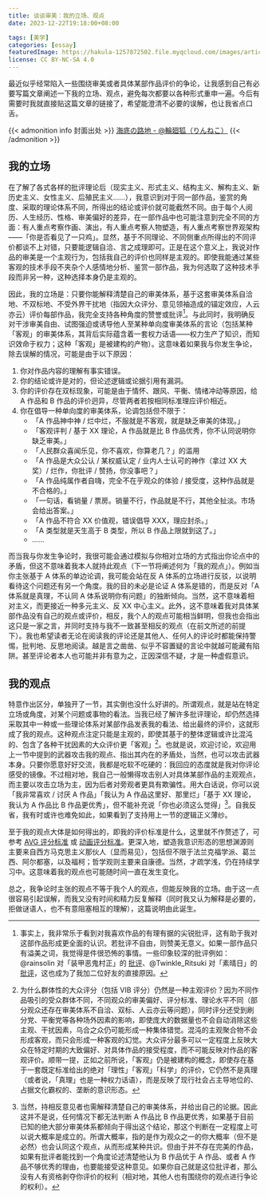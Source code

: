 ```yaml
---
title: 谈谈审美：我的立场、观点
date: 2023-12-22T19:18:00+08:00

tags: [美学]
categories: [essay]
featuredImage: https://hakula-1257872502.file.myqcloud.com/images/article-covers/94175799.webp
license: CC BY-NC-SA 4.0
---
```


最近似乎经常陷入一些围绕审美或者具体某部作品评价的争论，让我感到自己有必要写篇文章阐述一下我的立场、观点，避免每次都要以各种形式重申一遍。今后有需要时我就直接贴这篇文章的链接了，希望能澄清不必要的误解，也让我省点口舌。

<!--more-->

{{< admonition info 封面出处 >}}
[海底の路地 - @輪廻狐（りんねこ）](https://www.pixiv.net/artworks/94175799)
{{< /admonition >}}

## 我的立场

在了解了各式各样的批评理论后（现实主义、形式主义、结构主义、解构主义、新历史主义、女性主义、后殖民主义……），我意识到对于同一部作品，鉴赏的角度、采取的理论体系不同，所得出的结论或评价就可能截然不同。由于每个人阅历、人生经历、性格、审美偏好的差异，在一部作品中也可能注意到完全不同的方面：有人重点考察作画、演出，有人重点考察人物塑造，有人重点考察世界观架构——「你是否看见了一只鸡」。显然，基于不同理论、不同侧重点所得出的不同评价都谈不上对错，只要能逻辑自洽、言之成理即可。正是在这个意义上，我说对作品的审美是一个主观行为，包括我自己的评价也同样是主观的。即使我能通过某些客观的技术手段不夹杂个人感情地分析、鉴赏一部作品，我为何选取了这种技术手段而非另一种，这种选择本身仍是主观的。

因此，我的立场是：只要你能解释清楚自己的审美体系，基于这套审美体系自洽地、不双标地、不受外界干扰地（指因大众评分、意见领袖造成的锚定效应，人云亦云）评价每部作品，我完全支持各种角度的赞誉或批评[^1]。与此同时，我明确反对干涉审美自由、试图强迫或诱导他人至某种单向度审美体系的言论（包括某种「客观」的审美体系，其背后实际蕴含着一套权力话语——权力生产了知识，而知识效命于权力；这种「客观」是被建构的产物）。这意味着如果我与你发生争论，除去误解的情况，可能是由于以下原因：

1. 你对作品内容的理解有事实错误。
2. 你的结论或许是对的，但论述逻辑或论据引用有漏洞。
3. 你的评价存在双标现象，可能是由于情怀、跟风、平衡、情绪冲动等原因，给 A 作品和 B 作品的评价迥异，尽管两者若按相同标准理应评价相近。
4. 你在倡导一种单向度的审美体系，论调包括但不限于：
   - 「A 作品神中神 / 烂中烂，不服就是不客观，就是缺乏审美的体现。」
   - 「客观评判 / 基于 XX 理论，A 作品就是比 B 作品优秀，你不认同说明你缺乏审美。」
   - 「人民群众喜闻乐见，你不喜欢，你算老几？」的滥用
   - 「A 作品是大众公认 / 某权威认定 / 业内人士认可的神作（拿过 XX 大奖）/ 烂作，你批评 / 赞扬，你没事吧？」
   - 「A 作品纯属作者自嗨，完全不在乎观众的体验 / 接受度，这种作品就是不合格的。」
   - 「一句话，看销量 / 票房。销量不行，作品就是不行，其他全扯淡。市场会给出答案。」
   - 「A 作品不符合 XX 价值观，错误倡导 XXX，理应封杀。」
   - 「A 类型就是天生高于 B 类型，所以 B 作品上限就到这了。」
   - ……

而当我与你发生争论时，我很可能会通过模拟与你相对立场的方式指出你论点中的矛盾，但这不意味着我本人就持此观点（下一节将阐述何为「我的观点」）。例如当你主张基于 A 体系的单边论调，我可能会站在反 A 体系的立场进行反驳，以说明看待这个问题还有另一个角度。我的目的未必是论证 A 体系是错的，而是反对「A 体系就是真理，不认同 A 体系说明你有问题」的独断倾向。当然，这不意味着相对主义，而更接近一种多元主义、反 XX 中心主义。此外，这不意味着我对具体某部作品没有自己的观点或评价，相反，我个人的观点可能相当鲜明，但我也会指出这只是一家之言，并同时支持与我不一致甚至相反的观点（在前文所述的前提下）。我也希望读者无论在阅读我的评论还是其他人、任何人的评论时都能保持警惕，批判地、反思地阅读。越是言之凿凿、似乎不容置疑的言论中就越可能藏有陷阱。甚至评论者本人也可能并非有意为之，正因深信不疑，才是一种虚假意识。

## 我的观点

特意作出区分，单独开了一节，其实倒也没什么好讲的。所谓观点，就是站在特定立场或角度，对某个问题或事物的看法。当我已经了解许多批评理论，却仍然选择采取其中一种或一些理论体系对某部作品发表我的看法、给出最终的评价，这就形成了我的观点。这种观点注定只能是主观的，即使其基于的整体逻辑或许比混沌的、包含了各种干扰因素的大众评价更「客观」[^2]。也就是说，欢迎讨论，欢迎用上一节中提到的武器攻击我的观点、指出其内在的矛盾处，当然，也可以攻击武器本身。只要你愿意好好交流，我都是吃软不吃硬的：我回应的态度就是我对你评论感受的镜像。不过相对地，我自己一般懒得攻击别人对具体某部作品的主观观点，而主要以攻击立场为主，因为后者对旁观者更具有欺骗性。用大白话说，你可以说「我非常喜欢 / 讨厌 A 作品」「我认为 A 作品这里好、那里烂」「基于 XX 理论，我认为 A 作品比 B 作品更优秀」，但不能补充说「你也必须这么觉得」[^3]。自我反省，我有时或许也难免如此，如果看到了支持用上一节的逻辑正义薄纱。

至于我的观点大体是如何得出的，即我的评价标准是什么，这里就不作赘述了，可参考 [AVG 评分标准](/posts/avg/impressions/#关于评分标准) 或 [动画评分标准](/posts/anime/impressions/#关于评分标准)。更深入地，塑造我意识形态的思想渊源则主要来自西方马克思主义那伙人（显而易见），包括但不限于法兰克福学派、葛兰西、阿尔都塞，以及福柯；哲学观则主要来自康德。当然，才疏学浅，仍在持续学习中。这意味着我的观点也可能随时间一直在发生变化。

总之，我争论时主张的观点不等于我个人的观点，但能反映我的立场。由于这一点很容易引起误解，而我又没有时间和精力反复解释（同时我又认为解释是必要的，拒做谜语人，也不有意阻塞相互的理解），这篇说明由此诞生。

[bgm-272491]: https://bgm.tv/blog/272491
[bgm-306834]: https://bgm.tv/blog/306834#post_114696

[^1]: 事实上，我非常乐于看到对我喜欢作品的有理有据的尖锐批评，这有助于我对这部作品形成更全面的认识。若批评不自由，则赞美无意义。如果一部作品只有溢美之词，我觉得是件很恐怖的事情。一些印象较深的批评例如：@rainsolin 对「装甲恶鬼村正」的 [批评][bgm-272491]、@Twinkle_Ritsuki 对「素晴日」的 [批评][bgm-306834]，这也成为了我加二位好友的直接原因。
[^2]: 为什么群体性的大众评分（包括 VIB 评分）仍然是一种主观评价？因为不同作品吸引的受众群体不同，不同观众的审美偏好、评分标准、理论水平不同（部分观众还存在审美体系不自洽、双标、人云亦云等问题），同时评分还受到刷分党、平衡党等各种场外因素的影响，即使庞大的数据量也不会自动消除这些主观、干扰因素，乌合之众仍可能形成一种集体错觉。混沌的主观聚合物不会形成客观，而只会形成一种客观的幻觉。大众评分最多可以一定程度上反映大众在特定时期的大致偏好、对具体作品的接受程度，而不可能反映对作品的客观评价。顺带一提，正如之前所说，「客观」仍是被建构的概念，即使存在基于一套既定标准给出的绝对「理性」「客观」「科学」的评价，它仍然不是真理（或者说，「真理」也是一种权力话语），而是反映了现行社会占主导地位的、占据文化霸权的、垄断的意识形态。
[^3]: 当然，持相反意见者也需解释清楚自己的审美体系，并给出自己的论据。因此这并不是说，任何情况下都无法判断 A 作品比 B 作品更优秀，如果基于目前已知的绝大部分审美体系都倾向于得出这个结论，那这个判断在一定程度上可以说大概率是成立的。所谓大概率，指的是作为观众之一的你大概率（但不是必然）也会认同这个观点，从而形成某种共识。但由于并不存在完美的作品，如果有批评者能找到一个角度论述清楚他认为 B 作品优于 A 作品、或者 A 作品不够优秀的理由，也要能接受这种意见。如果你自己就是这位批评者，那么没有人有资格剥夺你评价的权利（相对地，其他人也有围绕你的观点进行争论的权利）。
